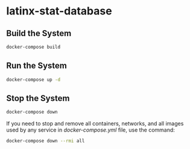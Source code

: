 # latinx-stat-database

## Build the System
```bash
docker-compose build
```

## Run the System
```bash
docker-compose up -d
```

## Stop the System
```bash
docker-compose down
```

If you need to stop and remove all containers, networks, and all images used by any service in <em>docker-compose.yml</em> file, use the command:
```bash
docker-compose down --rmi all
```
